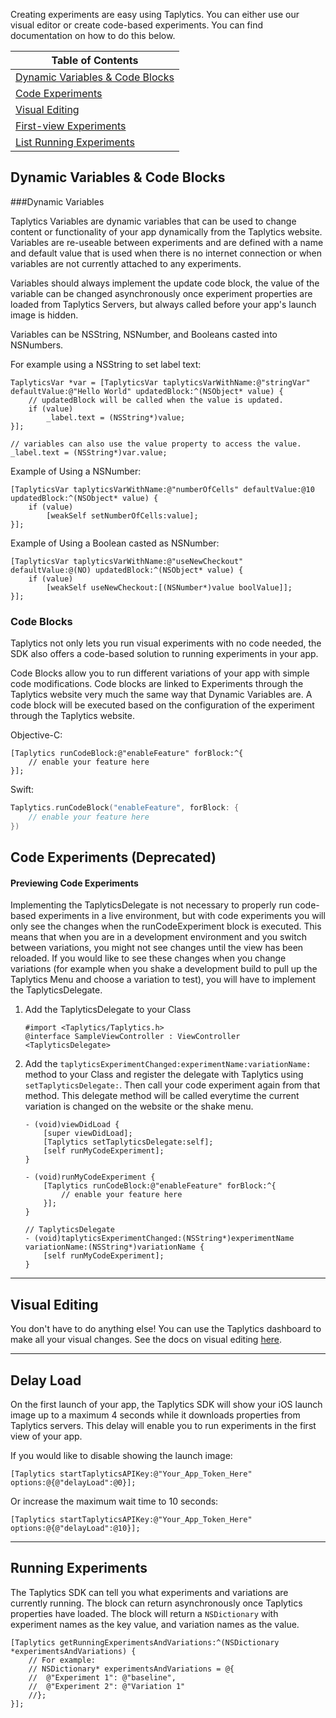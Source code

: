 Creating experiments are easy using Taplytics. You can either use our visual editor or create code-based experiments. You can find documentation on how to do this below.

| Table of Contents |
| ----------------- |
| [Dynamic Variables & Code Blocks](#dynamic-variables-&-code-blocks) |
| [Code Experiments](#code-experiments) |
| [Visual Editing](#visual-editing) |
| [First-view Experiments](#delay-load) |
| [List Running Experiments](#running-experiments) |

## Dynamic Variables & Code Blocks

###Dynamic Variables

Taplytics Variables are dynamic variables that can be used to change content or functionality of your app dynamically from the Taplytics website. Variables are re-useable between experiments and are defined with a name and default value that is used when there is no internet connection or when variables are not currently attached to any experiments.
 
Variables should always implement the update code block, the value of the variable can be changed asynchronously once experiment properties are loaded from Taplytics Servers, but always called before your app's launch image is hidden.
 
Variables can be NSString, NSNumber, and Booleans casted into NSNumbers.
 
For example using a NSString to set label text:
 
```objc
TaplyticsVar *var = [TaplyticsVar taplyticsVarWithName:@"stringVar" defaultValue:@"Hello World" updatedBlock:^(NSObject* value) {
    // updatedBlock will be called when the value is updated.
    if (value)
        _label.text = (NSString*)value;
}];
 
// variables can also use the value property to access the value.
_label.text = (NSString*)var.value;
```
Example of Using a NSNumber: 
 
```objc
[TaplyticsVar taplyticsVarWithName:@"numberOfCells" defaultValue:@10 updatedBlock:^(NSObject* value) {
    if (value)
        [weakSelf setNumberOfCells:value];
}];
```

Example of Using a Boolean casted as NSNumber:

```objc 
[TaplyticsVar taplyticsVarWithName:@"useNewCheckout" defaultValue:@(NO) updatedBlock:^(NSObject* value) {
    if (value)
        [weakSelf useNewCheckout:[(NSNumber*)value boolValue]];
}];
```

### Code Blocks

Taplytics not only lets you run visual experiments with no code needed, the SDK also offers a code-based solution to running experiments in your app.

Code Blocks allow you to run different variations of your app with simple code modifications. Code blocks are linked to Experiments through the Taplytics website very much the same way that Dynamic Variables are. A code block will be executed based on the configuration of the experiment through the Taplytics website.

Objective-C:

```objc
[Taplytics runCodeBlock:@"enableFeature" forBlock:^{
    // enable your feature here
}];
```

Swift: 

```swift
Taplytics.runCodeBlock("enableFeature", forBlock: {
    // enable your feature here
})
```
    
## Code Experiments (Deprecated)

#### Previewing Code Experiments

Implementing the TaplyticsDelegate is not necessary to properly run code-based experiments in a live environment, but with code experiments you will only see the changes when the runCodeExperiment block is executed. This means that when you are in a development environment and you switch between variations, you might not see changes until the view has been reloaded. If you would like to see these changes when you change variations (for example when you shake a development build to pull up the Taplytics Menu and choose a variation to test), you will have to implement the TaplyticsDelegate.

1. Add the TaplyticsDelegate to your Class

    ```objc
    #import <Taplytics/Taplytics.h>
    @interface SampleViewController : ViewController <TaplyticsDelegate>
    ```
2. Add the `taplyticsExperimentChanged:experimentName:variationName:` method to your Class and register the delegate with Taplytics using `setTaplyticsDelegate:`. Then call your code experiment again from that method. This delegate method will be called everytime the current variation is changed on the website or the shake menu.

    ```objc
    - (void)viewDidLoad {
        [super viewDidLoad];
        [Taplytics setTaplyticsDelegate:self];
        [self runMyCodeExperiment];
    }
    
    - (void)runMyCodeExperiment {
        [Taplytics runCodeBlock:@"enableFeature" forBlock:^{
            // enable your feature here
        }];
    }
    
    // TaplyticsDelegate
    - (void)taplyticsExperimentChanged:(NSString*)experimentName variationName:(NSString*)variationName {
        [self runMyCodeExperiment];
    }
    ```

---

## Visual Editing
You don't have to do anything else! You can use the Taplytics dashboard to make all your visual changes. See the docs on visual editing [here](https://taplytics.com/docs/guides/visual-experiments).

---

## Delay Load

On the first launch of your app, the Taplytics SDK will show your iOS launch image up to a maximum 4 seconds while it downloads properties from Taplytics servers. This delay will enable you to run experiments in the first view of your app.

If you would like to disable showing the launch image:

```obc
[Taplytics startTaplyticsAPIKey:@"Your_App_Token_Here" options:@{@"delayLoad":@0}];
```

Or increase the maximum wait time to 10 seconds:

```obc
[Taplytics startTaplyticsAPIKey:@"Your_App_Token_Here" options:@{@"delayLoad":@10}];
```

---

## Running Experiments

The Taplytics SDK can tell you what experiments and variations are currently running. The block can return asynchronously once Taplytics properties have loaded. The block will return a `NSDictionary` with experiment names as the key value, and variation names as the value.

```obc
[Taplytics getRunningExperimentsAndVariations:^(NSDictionary *experimentsAndVariations) {
    // For example: 
    // NSDictionary* experimentsAndVariations = @{
    //  @"Experiment 1": @"baseline",
    //  @"Experiment 2": @"Variation 1"
    //};
}];
```
